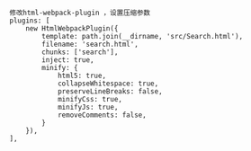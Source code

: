 
    修改html-webpack-plugin ，设置压缩参数
    plugins: [
        new HtmlWebpackPlugin({
            template: path.join(__dirname, 'src/Search.html'),
            filename: 'search.html',
            chunks: ['search'],
            inject: true,
            minify: {
                html5: true,
                collapseWhitespace: true,
                preserveLineBreaks: false,
                minifyCss: true,
                minifyJs: true,
                removeComments: false,
            }
        }),
    ],